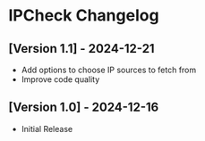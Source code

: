 # IPCheck Changelog

## [Version 1.1] - 2024-12-21

- Add options to choose IP sources to fetch from
- Improve code quality

## [Version 1.0] - 2024-12-16

- Initial Release
